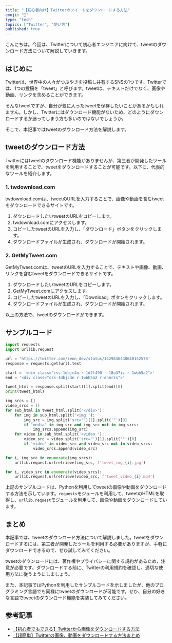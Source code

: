 ```yaml
---
title: "【初心者向け】Twitterのツイートをダウンロードする方法"
emoji: "🐓"
type: "tech"
topics: ["Twitter", "使い方"]
published: true
---
```


こんにちは。今回は、Twitterについて初心者エンジニアに向けて、tweetのダウンロード方法について解説していきます。

## はじめに

Twitterは、世界中の人々がつぶやきを投稿し共有するSNSの1つです。Twitterでは、1つの投稿を「tweet」と呼びます。tweetは、テキストだけでなく、画像や動画、リンクを含めることができます。

そんなtweetですが、自分が気に入ったtweetを保存したいことがあるかもしれません。しかし、Twitterにはダウンロード機能がないため、どのようにダウンロードするか迷ってしまう方も多いのではないでしょうか。

そこで、本記事ではtweetのダウンロード方法を解説します。

## tweetのダウンロード方法

Twitterにはtweetのダウンロード機能がありませんが、第三者が開発したツールを利用することで、tweetをダウンロードすることが可能です。以下に、代表的なツールを紹介します。

### 1. twdownload.com

twdownload.comは、tweetのURLを入力することで、画像や動画を含むtweetをダウンロードできるサイトです。

1. ダウンロードしたいtweetのURLをコピーします。
2. twdownload.comにアクセスします。
3. コピーしたtweetのURLを入力し、「ダウンロード」ボタンをクリックします。
4. ダウンロードファイルが生成され、ダウンロードが開始されます。

### 2. GetMyTweet.com

GetMyTweet.comは、tweetのURLを入力することで、テキストや画像、動画、リンクを含むtweetをダウンロードできるサイトです。

1. ダウンロードしたいtweetのURLをコピーします。
2. GetMyTweet.comにアクセスします。
3. コピーしたtweetのURLを入力し、「Download」ボタンをクリックします。
4. ダウンロードファイルが生成され、ダウンロードが開始されます。

以上の方法で、tweetのダウンロードができます。

## サンプルコード

```python
import requests
import urllib.request

url = 'https://twitter.com/zenn_dev/status/1429836430640152578'
response = requests.get(url).text

start = '<div class="css-1dbjc4n r-1d2f490 r-18u37iz r-1wbh5a2">'
end = '<div class="css-1dbjc4n r-1wbh5a2 r-dnmrzs">'

tweet_html = response.split(start)[1].split(end)[0]
print(tweet_html)

img_srcs = []
video_srcs = []
for sub_html in tweet_html.split('</div>'):
    for img in sub_html.split('<img '):
        img_src = img.split('src="')[1].split('"')[0]
        if 'media' in img_src and img_src not in img_srcs:
            img_srcs.append(img_src)
    for video in sub_html.split('<video '):
        video_src = video.split('src="')[1].split('"')[0]
        if 'video' in video_src and video_src not in video_srcs:
            video_srcs.append(video_src)

for i, img_src in enumerate(img_srcs):
    urllib.request.urlretrieve(img_src, f'tweet_img_{i}.jpg')

for i, video_src in enumerate(video_srcs):
    urllib.request.urlretrieve(video_src, f'tweet_video_{i}.mp4')
```

上記のサンプルコードは、Pythonを利用してtweetの画像や動画をダウンロードする方法を示しています。`requests`モジュールを利用して、tweetのHTMLを取得し、`urllib.request`モジュールを利用して、画像や動画をダウンロードしています。

## まとめ

本記事では、tweetのダウンロード方法について解説しました。tweetをダウンロードするには、第三者が開発したツールを利用する必要がありますが、手軽にダウンロードできるので、ぜひ試してみてください。

tweetのダウンロードには、著作権やプライバシーに関する規約があるため、注意が必要です。ダウンロードする前に、Twitterの利用規約を確認し、適切な使用方法に従うようにしましょう。

また、本記事ではPythonを利用したサンプルコードを示しましたが、他のプログラミング言語でも同様にtweetのダウンロードが可能です。ぜひ、自分の好きな言語でtweetのダウンロード機能を実装してみてください。

## 参考記事

- [【初心者でもできる】Twitterから画像をダウンロードする方法](https://simsuma.com/twitter-image-download/)
- [【超簡単】Twitterの画像、動画をダウンロードする方法まとめ](https://vazblog.com/twitter-download/)
